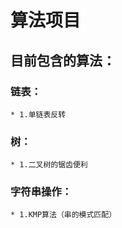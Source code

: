 # 算法项目
## 目前包含的算法：
  ### 链表：
    * 1.单链表反转
  ### 树：
    * 1.二叉树的锯齿便利
  ### 字符串操作：
    * 1.KMP算法（串的模式匹配）
